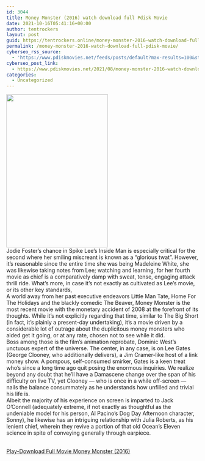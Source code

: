 ```yaml
---
id: 3044
title: Money Monster (2016) watch download full Pdisk Movie
date: 2021-10-16T05:41:16+00:00
author: tentrockers
layout: post
guid: https://tentrockers.online/money-monster-2016-watch-download-full-pdisk-movie/
permalink: /money-monster-2016-watch-download-full-pdisk-movie/
cyberseo_rss_source:
  - 'https://www.pdiskmovies.net/feeds/posts/default?max-results=100&start-index=801'
cyberseo_post_link:
  - https://www.pdiskmovies.net/2021/08/money-monster-2016-watch-download-full.html
categories:
  - Uncategorized
---
```

<div class="separator">
  <a href="https://1.bp.blogspot.com/-npkl_2T8d-w/YSNtR4Rj8UI/AAAAAAAAaqs/tXzPB6Bf9PM0xGeO5H_K-YGyEXHxdf2VQCLcBGAsYHQ/s840/Money%2BMonster%2B%25282016%2529%2Bwatch%2Bdownload%2Bfull%2BPdisk%2BMovie.jpg"><img loading="lazy" border="0" data-original-height="840" data-original-width="560" height="400" src="https://1.bp.blogspot.com/-npkl_2T8d-w/YSNtR4Rj8UI/AAAAAAAAaqs/tXzPB6Bf9PM0xGeO5H_K-YGyEXHxdf2VQCLcBGAsYHQ/w266-h400/Money%2BMonster%2B%25282016%2529%2Bwatch%2Bdownload%2Bfull%2BPdisk%2BMovie.jpg" width="266" /></a>
</div>



<div>
  <div>
    <span>Jodie Foster&#8217;s chance in Spike Lee&#8217;s Inside Man is especially critical for the second where her smiling miscreant is known as a &#8220;glorious twat&#8221;. However, it&#8217;s reasonable since the entire time she was being Madeleine White, she was likewise taking notes from Lee; watching and learning, for her fourth movie as chief is a comparatively damp with sweat, tense, engaging attack thrill ride. What&#8217;s more, in case it&#8217;s not exactly as cultivated as Lee&#8217;s movie, or its other key standards,&nbsp;</span>
  </div>
  
  <div>
    <span>A world away from her past executive endeavors Little Man Tate, Home For The Holidays and the blackly comedic The Beaver, Money Monster is the most recent movie with the monetary accident of 2008 at the forefront of its thoughts. While it&#8217;s not explicitly regarding that time, similar to The Big Short (in fact, it&#8217;s plainly a present-day undertaking), it&#8217;s a movie driven by a considerable lot of outrage about the duplicitous money monsters who aided get it going, or at any rate, chosen not to see while it did.&nbsp;</span>
  </div>
  
  <div>
    <span>Boss among those is the film&#8217;s animation reprobate, Dominic West&#8217;s unctuous expert of the universe. The center, in any case, is on Lee Gates (George Clooney, who additionally delivers), a Jim Cramer-like host of a link money show. A pompous, self-consumed smirker, Gates is a keen treat who&#8217;s since a long time ago quit posing the enormous inquiries. We realize beyond any doubt that he&#8217;ll have a Damascene change over the span of his difficulty on live TV, yet Clooney — who is once in a while off-screen — nails the balance consummately as he understands how unfilled and trivial his life is.&nbsp;</span>
  </div>
  
  <div>
    <span>Albeit the majority of his experience on screen is imparted to Jack O&#8217;Connell (adequately extreme, if not exactly as thoughtful as the undeniable model for his person, Al Pacino&#8217;s Dog Day Afternoon character, Sonny), he likewise has an intriguing relationship with Julia Roberts, as his lenient chief, wherein they revive a portion of that old Ocean&#8217;s Eleven science in spite of conveying generally through earpiece.</span>
  </div>
</div>

  
<a href="https://kofilink.com/1/bnYyamQxMDAwMTVt?dn=1" onclick="window.open('https://kofilink.com/1/bnYyamQxMDAwMTVt?dn=1','popup','width=600,height=600'); return false;" target="popup" rel="noopener"><br /> Play-Download Full Movie Money Monster (2016)<br /> </a>
